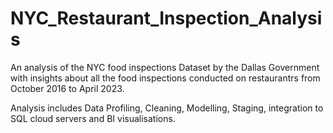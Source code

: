 # NYC_Restaurant_Inspection_Analysis
An analysis of the NYC food inspections Dataset by the Dallas Government with insights about all the food inspections conducted on restaurantrs from October 2016 to April 2023.

Analysis includes Data Profiling, Cleaning, Modelling, Staging, integration to SQL cloud servers and BI visualisations.
